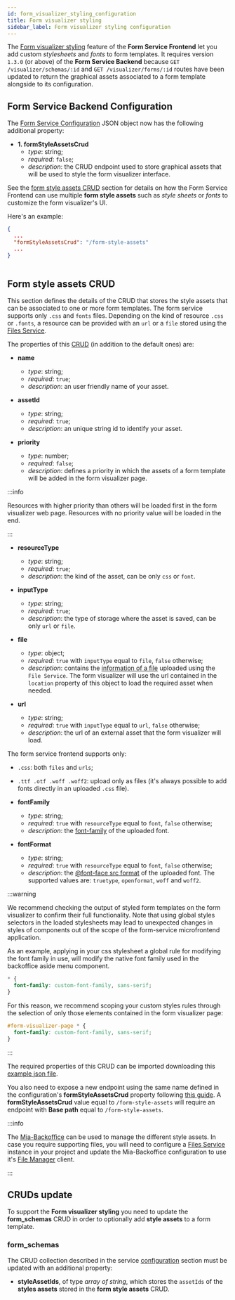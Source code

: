 ```yaml
---
id: form_visualizer_styling_configuration
title: Form visualizer styling
sidebar_label: Form visualizer styling configuration
---
```

The [Form visualizer styling](../../runtime_suite/form-service-frontend/form_assignments) feature of the **Form Service Frontend** let you add custom *stylesheets* and *fonts* to form templates. It requires version `1.3.0` (or above) of the **Form Service Backend** because `GET /visualizer/schemas/:id` and `GET /visualizer/forms/:id` routes have been updated to return the graphical assets associated to a form template alongside to its configuration.

## Form Service Backend Configuration

The [Form Service Configuration](./20_configuration.md) JSON object now has the following additional property:

- **1. formStyleAssetsCrud**
  - *type*: string;
  - *required*: `false`;
  - *description*: the CRUD endpoint used to store graphical assets that will be used to style the form visualizer interface.

See the [form style assets CRUD](#form-style-assets-crud) section for details on how the Form Service Frontend can use multiple **form style assets** such as *style sheets*  or *fonts* to customize the form visualizer's UI.

Here's an example:

```json
{
  ...
  "formStyleAssetsCrud": "/form-style-assets"
  ...
}
  
```

## Form style assets CRUD

This section defines the details of the CRUD that stores the style assets that can be associated to one or more form templates. The form service supports only `.css` and `fonts` files. Depending on the kind of resource `.css` or `.fonts`, a resource can be provided with an `url` or a `file` stored using the [Files Service](../../runtime_suite/files-service/configuration).

The properties of this [CRUD](../../runtime_suite/crud-service/overview_and_usage) (in addition to the default ones) are:

- **name**
  - *type*: string;
  - *required*: `true`;
  - *description*: an user friendly name of your asset.

- **assetId**
  - *type*: string;
  - *required*: `true`;
  - *description*: an unique string id to identify your asset.

- **priority**
  - *type*: number;
  - *required*: `false`;
  - *description*: defines a priority in which the assets of a form template will be added in the form visualizer page.

:::info

Resources with higher priority than others will be loaded first in the form visualizer web page. Resources with no priority value will be loaded in the end.

:::

- **resourceType**
  - *type*: string;
  - *required*: `true`;
  - *description*: the kind of the asset, can be only `css` or `font`.

- **inputType**
  - *type*: string;
  - *required*: `true`;
  - *description*: the type of storage where the asset is saved, can be only `url` or `file`.

- **file**
  - *type*: object;
  - *required*: `true` with `inputType` equal to `file`, `false` otherwise;
  - *description*: contains the [information of a file](../../runtime_suite/files-service/configuration) uploaded using the `File Service`. The form visualizer will use the url contained in the `location` property of this object to load the required asset when needed.

- **url**
  - *type*: string;
  - *required*: `true` with `inputType` equal to `url`, `false` otherwise;
  - *description*: the url of an external asset that the form visualizer will load.

The form service frontend supports only:

- `.css`: both `files` and `urls`;
- `.ttf .otf .woff .woff2`: upload only as files (it's always possible to add fonts directly in an uploaded `.css` file).

- **fontFamily**
  - *type*: string;
  - *required*: `true` with `resourceType` equal to `font`, `false` otherwise;
  - *description*: the [font-family](https://developer.mozilla.org/en-US/docs/Web/CSS/font-family) of the uploaded font.

- **fontFormat**
  - *type*: string;
  - *required*: `true` with `resourceType` equal to `font`, `false` otherwise;
  - *description*: the [@font-face src format](https://developer.mozilla.org/en-US/docs/Web/CSS/@font-face) of the uploaded font. The supported values are: `truetype`, `openformat`, `woff` and `woff2`.

:::warning

We recommend checking the output of styled form templates on the form visualizer to confirm their full functionality. Note that using global styles selectors in the loaded stylesheets may lead to unexpected changes in styles of components out of the scope of the form-service microfrontend application.

As an example, applying in your css stylesheet a global rule for modifying the font family in use, will modify the native font family used in the backoffice aside menu component.

```css
* {
  font-family: custom-font-family, sans-serif;
}
```

For this reason, we recommend scoping your custom styles rules through the selection of only those elements contained in the form visualizer page:

```css
#form-visualizer-page * {
  font-family: custom-font-family, sans-serif;
}
```

:::

The required properties of this CRUD can be imported downloading this <a download target="_blank" href="/docs_files_to_download/form-service-backend/form_style_assets_crud_fields.json">example json file</a>.

You also need to expose a new endpoint using the same name defined in the configuration's **formStyleAssetsCrud** property following [this guide](../../development_suite/api-console/api-design/endpoints). A **formStyleAssetsCrud** value equal to `/form-style-assets` will require an endpoint with **Base path** equal to `/form-style-assets`.

:::info

The [Mia-Backoffice](../../business_suite/backoffice/overview) can be used to manage the different style assets. In case you require supporting files, you will need to configure a [Files Service](../../runtime_suite/files-service/configuration) instance in your project and update the Mia-Backoffice configuration to use it's [File Manager](../../business_suite/backoffice/60_components/250_file_manager.md) client.

:::

## CRUDs update

To support the **Form visualizer styling** you need to update the **form_schemas** CRUD in order to optionally add **style assets** to a form template.

### form_schemas

The CRUD collection described in the service [configuration](configuration/#create-required-cruds) section must be updated with an additional property:

- **styleAssetIds**, of type *array of string*, which stores the `assetIds` of the **styles assets** stored in the **form style assets** CRUD.
